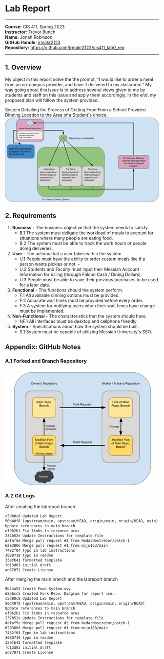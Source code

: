 # Lab Report
___
**Course:** CIS 411, Spring 2023  
**Instructor:** [Trevor Bunch](https://github.com/trevordbunch)  
**Name:** Jonah Robinson    
**GitHub Handle:** [jrmakr2123](https://github.com/jrmakr2123)  
**Repository:** https://github.com/jrmakr2123/cis411_lab0_req 
___

## 1. Overview
My object in this report solve the the prompt, “I would like to order a meal from an on-campus provider, 
and have it delivered to my classroom.” My way going about this issue is to address several views given to me by students and staff on this issue and apply them accordingly. In the end, my proposed plan will follow the system provided. 

System Detailing the Process of Getting Food From a School Provided Dinning Location to the Area of a Student's choice.
![System Detailing the Process of Getting Food From a School Provided Dinning Location to the Area of a Student's choice.](https://raw.githubusercontent.com/jrmakr2123/cis411_lab0_req/9b54a52c25203b2d8081c9573145f7aa743ac4f5/assets/Food%20System.svg)

## 2. Requirements
1. **Business** - The business objective that the system needs to satisfy
   - B.1 The system must deligate the workload of meals to account for situations where many people are eating food. 
   - B.2 The system must be able to track the work hours of people doing deliveries.
2. **User** - The actions that a user takes within the system.
   - U.1 People must have the ability to order custom meals like if a person wants pickles or not. - 
   - U.2 Students and Faculty must input their Messiah Account Information for billing (through Falcon Cash / Dining Dollars). 
   - U.3 People must be able to save their previous purchases to be used for a later date. 
3. **Functional** - The functions should the system perform.
    - F.1 All available dinning options must be provided. 
    - F.2 Accurate wait times must be provided before every order.
    - F.3 A system for notifying users when their wait times have change must be implemented. 
4. **Non-Functional** - The characteristics that the system should have.
   - NF.1 All interfaces must be desktop and cellphone friendly.
5. **System** - Specifications about how the system should be built.
   - S.1 System must be capable of utilizing Messiah University's SSO.

## Appendix: GitHub Notes

### A.1 Forked and Branch Repository
![The Flow Chart for a Forked Repository](https://raw.githubusercontent.com/jrmakr2123/cis411_lab0_req/d8a6cc57182485b09d007c416af8ac001fdf748e/assets/Forked_Repository_Diagram.svg) 

### A.2 Git Logs
After creating the labreport branch
 ```d8a6cc5 (HEAD -> labreport, origin/labreport) Created Fork Repo. Diagram for report use.
c5d80c8 Updated Lab Report
50d40f8 (upstream/main, upstream/HEAD, origin/main, origin/HEAD, main) Update references to main branch
ef962b1 Fix links in resource area
237b52e Update Instructions for template file
dafaf5e Merge pull request #2 from NedacNostrebor/patch-1
6293806 Merge pull request #1 from mcjo163/main
7482f04 Typo in lab instructions
3080719 typo in readme
33efb41 formatted template
fd13d03 initial draft
ad87871 Create License
```
After merging the main branch and the labreport branch

```eea976a (HEAD -> main, origin/labreport, labreport)     modified:   labreports/LAB_jrmakr2123.md
9b54a52 Create Food System.svg
d8a6cc5 Created Fork Repo. Diagram for report use.
c5d80c8 Updated Lab Report
50d40f8 (upstream/main, upstream/HEAD, origin/main, origin/HEAD) Update references to main branch
ef962b1 Fix links in resource area
237b52e Update Instructions for template file
dafaf5e Merge pull request #2 from NedacNostrebor/patch-1
6293806 Merge pull request #1 from mcjo163/main
7482f04 Typo in lab instructions
3080719 typo in readme
33efb41 formatted template
fd13d03 initial draft
ad87871 Create License